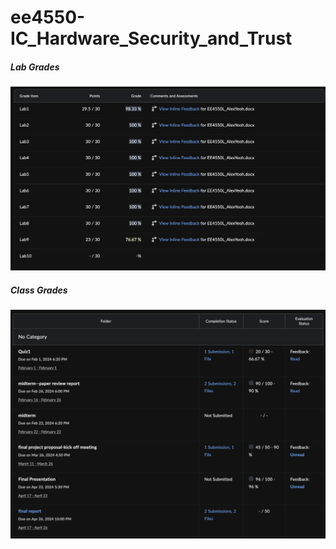 # ee4550-IC_Hardware_Security_and_Trust

##### Lab Grades

![Lab Grades](images/lab%20grades.png)

##### Class Grades

![Class Grades](images/class%20grades.png)
